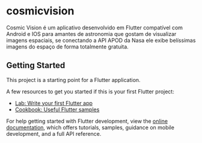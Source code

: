 # cosmicvision

Cosmic Vision é um aplicativo desenvolvido em Flutter compatível com Android e IOS para amantes de astronomia que gostam de visualizar imagens espaciais, se conectando a API APOD da Nasa ele exibe belíssimas imagens do espaço de forma totalmente gratuita.

## Getting Started

This project is a starting point for a Flutter application.

A few resources to get you started if this is your first Flutter project:

- [Lab: Write your first Flutter app](https://docs.flutter.dev/get-started/codelab)
- [Cookbook: Useful Flutter samples](https://docs.flutter.dev/cookbook)

For help getting started with Flutter development, view the
[online documentation](https://docs.flutter.dev/), which offers tutorials,
samples, guidance on mobile development, and a full API reference.
